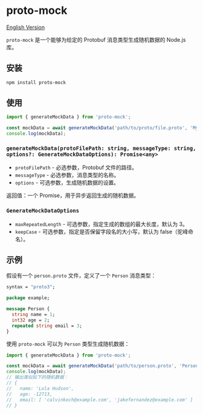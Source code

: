 
proto-mock
==========

[English Version](./README.en.md)

`proto-mock` 是一个能够为给定的 Protobuf 消息类型生成随机数据的 Node.js 库。

安装
--

```bash
npm install proto-mock
```

使用
--

```typescript
import { generateMockData } from 'proto-mock';

const mockData = await generateMockData('path/to/proto/file.proto', 'MyMessageType');
console.log(mockData);
```

### `generateMockData(protoFilePath: string, messageType: string, options?: GenerateMockDataOptions): Promise<any>`

*   `protoFilePath` - 必选参数，Protobuf 文件的路径。
*   `messageType` - 必选参数，消息类型的名称。
*   `options` - 可选参数，生成随机数据的设置。

返回值：一个 Promise，用于异步返回生成的随机数据。

### `GenerateMockDataOptions`

*   `maxRepeatedLength` - 可选参数，指定生成的数组的最大长度，默认为 3。
*   `keepCase` - 可选参数，指定是否保留字段名的大小写，默认为 false（驼峰命名）。

示例
--

假设有一个 `person.proto` 文件，定义了一个 `Person` 消息类型：

```protobuf
syntax = "proto3";

package example;

message Person {
  string name = 1;
  int32 age = 2;
  repeated string email = 3;
}
```

使用 `proto-mock` 可以为 `Person` 类型生成随机数据：

```typescript
import { generateMockData } from 'proto-mock';

const mockData = await generateMockData('path/to/person.proto', 'Person');
console.log(mockData);
// 输出类似如下的随机数据：
// {
//   name: 'Lola Hudson',
//   age: -12713,
//   email: [ 'calvinkoch@example.com', 'jakefernandez@example.com' ]
// }
```
